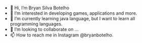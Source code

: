 - 👋 Hi, I’m Bryan Silva Botelho
- 👀 I’m interested in developing games, applications and more.
- 🌱 I’m currently learning java language, but I want to learn all programming languages.
- 💞️ I’m looking to collaborate on ...
- 📫 How to reach me in Instagram @bryanbotelho.

<!---
iBlackEckoL/iBlackEckoL is a ✨ special ✨ repository because its `README.md` (this file) appears on your GitHub profile.
You can click the Preview link to take a look at your changes.
--->
